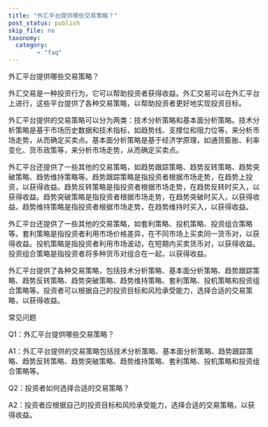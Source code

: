 ```yaml
---
title: "外汇平台提供哪些交易策略？"
post_status: publish
skip_file: no
taxonomy:
  category:
        - "faq"
---
```


外汇平台提供哪些交易策略？

外汇交易是一种投资行为，它可以帮助投资者获得收益。外汇交易可以在外汇平台上进行，这些平台提供了各种交易策略，以帮助投资者更好地实现投资目标。

外汇平台提供的交易策略可以分为两类：技术分析策略和基本面分析策略。技术分析策略是基于市场历史数据和技术指标，如趋势线、支撑位和阻力位等，来分析市场走势，从而确定买卖点。基本面分析策略是基于经济学原理，如通货膨胀、利率变化、货币政策等，来分析市场走势，从而确定买卖点。

外汇平台还提供了一些其他的交易策略，如趋势跟踪策略、趋势反转策略、趋势突破策略、趋势维持策略等。趋势跟踪策略是指投资者根据市场走势，在趋势上投资，以获得收益。趋势反转策略是指投资者根据市场走势，在趋势反转时买入，以获得收益。趋势突破策略是指投资者根据市场走势，在趋势突破时买入，以获得收益。趋势维持策略是指投资者根据市场走势，在趋势维持时买入，以获得收益。

外汇平台还提供了一些其他的交易策略，如套利策略、投机策略、投资组合策略等。套利策略是指投资者利用市场价格差异，在不同市场上买卖同一货币对，以获得收益。投机策略是指投资者利用市场波动，在短期内买卖货币对，以获得收益。投资组合策略是指投资者将多种货币对组合在一起，以获得收益。

外汇平台提供了各种交易策略，包括技术分析策略、基本面分析策略、趋势跟踪策略、趋势反转策略、趋势突破策略、趋势维持策略、套利策略、投机策略和投资组合策略等。投资者可以根据自己的投资目标和风险承受能力，选择合适的交易策略，以获得收益。

常见问题

Q1：外汇平台提供哪些交易策略？

A1：外汇平台提供的交易策略包括技术分析策略、基本面分析策略、趋势跟踪策略、趋势反转策略、趋势突破策略、趋势维持策略、套利策略、投机策略和投资组合策略等。

Q2：投资者如何选择合适的交易策略？

A2：投资者应根据自己的投资目标和风险承受能力，选择合适的交易策略，以获得收益。
